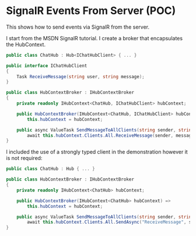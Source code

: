 # SignalR Events From Server (POC)

This shows how to send events via SignalR from the server. 

I start from the MSDN SignalR tutorial. I create a broker that encapsulates the HubContext. 

```cs
public class ChatHub : Hub<IChatHubClient> { ... }
```

```cs
public interface IChatHubClient
{
    Task ReceiveMessage(string user, string message);
}
```

```cs
public class HubContextBroker : IHubContextBroker
{
    private readonly IHubContext<ChatHub, IChatHubClient> hubContext;

    public HubContextBroker(IHubContext<ChatHub, IChatHubClient> hubContext) =>
        this.hubContext = hubContext;

    public async ValueTask SendMessageToAllClients(string sender, string message) =>
        await this.hubContext.Clients.All.ReceiveMessage(sender, message);
}

```
I included the use of a strongly typed client in the demonstration however it is not required:
```cs
public class ChatHub : Hub { ... }
```

```cs
public class HubContextBroker : IHubContextBroker
{
    private readonly IHubContext<ChatHub> hubContext;

    public HubContextBroker(IHubContext<ChatHub> hubContext) =>
        this.hubContext = hubContext;

    public async ValueTask SendMessageToAllClients(string sender, string message) =>
        await this.hubContext.Clients.All.SendAsync("ReceiveMessage", sender, message);
}
